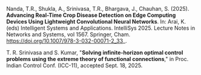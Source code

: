 <pub>

Nanda, T.R., Shukla, A., Srinivasa, T.R., Bhargava, J., Chauhan, S. (2025). **Advancing Real-Time Crop Disease Detection on Edge Computing Devices Using Lightweight Convolutional Neural Networks**. In: Arai, K. (eds) Intelligent Systems and Applications. IntelliSys 2025. Lecture Notes in Networks and Systems, vol 1567. Springer, Cham. https://doi.org/10.1007/978-3-032-00071-2_33_.

T. R. Srinivasa and S. Kumar, "**Solving infinite-horizon optimal control problems using the extreme theory of functional connections**," in Proc. Indian Control Conf. (ICC-11), accepted Sept. 18, 2025.
</pub>
